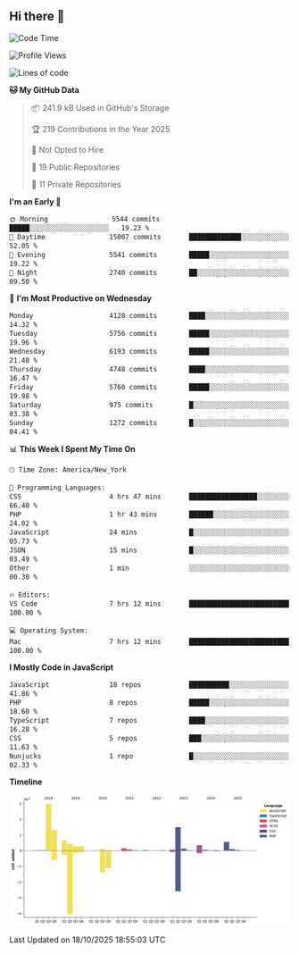 ## Hi there 👋

<!--START_SECTION:waka-->
![Code Time](http://img.shields.io/badge/Code%20Time-422%20hrs%2028%20mins-blue)

![Profile Views](http://img.shields.io/badge/Profile%20Views-0-blue)

![Lines of code](https://img.shields.io/badge/From%20Hello%20World%20I%27ve%20Written-89.7%20million%20lines%20of%20code-blue)

**🐱 My GitHub Data** 

> 📦 241.9 kB Used in GitHub's Storage 
 > 
> 🏆 219 Contributions in the Year 2025
 > 
> 🚫 Not Opted to Hire
 > 
> 📜 19 Public Repositories 
 > 
> 🔑 11 Private Repositories 
 > 
**I'm an Early 🐤** 

```text
🌞 Morning                5544 commits        █████░░░░░░░░░░░░░░░░░░░░   19.23 % 
🌆 Daytime                15007 commits       █████████████░░░░░░░░░░░░   52.05 % 
🌃 Evening                5541 commits        █████░░░░░░░░░░░░░░░░░░░░   19.22 % 
🌙 Night                  2740 commits        ██░░░░░░░░░░░░░░░░░░░░░░░   09.50 % 
```
📅 **I'm Most Productive on Wednesday** 

```text
Monday                   4128 commits        ████░░░░░░░░░░░░░░░░░░░░░   14.32 % 
Tuesday                  5756 commits        █████░░░░░░░░░░░░░░░░░░░░   19.96 % 
Wednesday                6193 commits        █████░░░░░░░░░░░░░░░░░░░░   21.48 % 
Thursday                 4748 commits        ████░░░░░░░░░░░░░░░░░░░░░   16.47 % 
Friday                   5760 commits        █████░░░░░░░░░░░░░░░░░░░░   19.98 % 
Saturday                 975 commits         █░░░░░░░░░░░░░░░░░░░░░░░░   03.38 % 
Sunday                   1272 commits        █░░░░░░░░░░░░░░░░░░░░░░░░   04.41 % 
```


📊 **This Week I Spent My Time On** 

```text
🕑︎ Time Zone: America/New_York

💬 Programming Languages: 
CSS                      4 hrs 47 mins       █████████████████░░░░░░░░   66.40 % 
PHP                      1 hr 43 mins        ██████░░░░░░░░░░░░░░░░░░░   24.02 % 
JavaScript               24 mins             █░░░░░░░░░░░░░░░░░░░░░░░░   05.73 % 
JSON                     15 mins             █░░░░░░░░░░░░░░░░░░░░░░░░   03.49 % 
Other                    1 min               ░░░░░░░░░░░░░░░░░░░░░░░░░   00.30 % 

🔥 Editors: 
VS Code                  7 hrs 12 mins       █████████████████████████   100.00 % 

💻 Operating System: 
Mac                      7 hrs 12 mins       █████████████████████████   100.00 % 
```

**I Mostly Code in JavaScript** 

```text
JavaScript               18 repos            ██████████░░░░░░░░░░░░░░░   41.86 % 
PHP                      8 repos             █████░░░░░░░░░░░░░░░░░░░░   18.60 % 
TypeScript               7 repos             ████░░░░░░░░░░░░░░░░░░░░░   16.28 % 
CSS                      5 repos             ███░░░░░░░░░░░░░░░░░░░░░░   11.63 % 
Nunjucks                 1 repo              █░░░░░░░░░░░░░░░░░░░░░░░░   02.33 % 
```



**Timeline**

![Lines of Code chart](https://raw.githubusercontent.com/wilbertcaba/wilbertcaba/main/assets/bar_graph.png)


 Last Updated on 18/10/2025 18:55:03 UTC
<!--END_SECTION:waka-->

<!--
**wilbertcaba/wilbertcaba** is a ✨ _special_ ✨ repository because its `README.md` (this file) appears on your GitHub profile.

Here are some ideas to get you started:

- 🔭 I’m currently working on ...
- 🌱 I’m currently learning ...
- 👯 I’m looking to collaborate on ...
- 🤔 I’m looking for help with ...
- 💬 Ask me about ...
- 📫 How to reach me: ...
- 😄 Pronouns: ...
- ⚡ Fun fact: ...
-->
